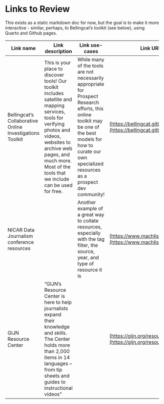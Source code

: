 # Links to Review

This exists as a static markdown doc for now, but the goal is to make it more interactive - similar, perhaps, to Bellingcat’s toolkit (see below), using Quarto and Github pages.

| **Link name** | **Link description** | **Link use-cases** | **Link URL** | Cost | Source |
| --- | --- | --- | --- | --- | --- |
| Bellingcat’s Collaborative Online Investigations Toolkit | This is your place to discover tools! Our toolkit includes satellite and mapping services, tools for verifying photos and videos, websites to archive web pages, and much more. Most of the tools that we include can be used for free. | While many of the tools are not necessarily appropriate for Prospect Research efforts, this online toolkit may be one of the best models for how to curate our own specialized resources as a prospect dev community! | [https://bellingcat.gitbook.io/toolkit](https://bellingcat.gitbook.io/toolkit) | Free | PRSPCT-L |
| NICAR Data Journalism conference resources |  | Another example of a great way to collate resources, especially with the tag filter, the source, year, and type of resource it is | [https://www.machlis.com/nicar/](https://www.machlis.com/nicar/) | Free | PRSPCT-L |
| GIJN Resource Center | “GIJN’s Resource Center is here to help journalists expand their knowledge and skills. The Center holds more than 2,000 items in 14 languages – from tip sheets and guides to instructional videos” |  | [https://gijn.org/resource/](https://gijn.org/resource/) | Free | PRSPCT-L |
